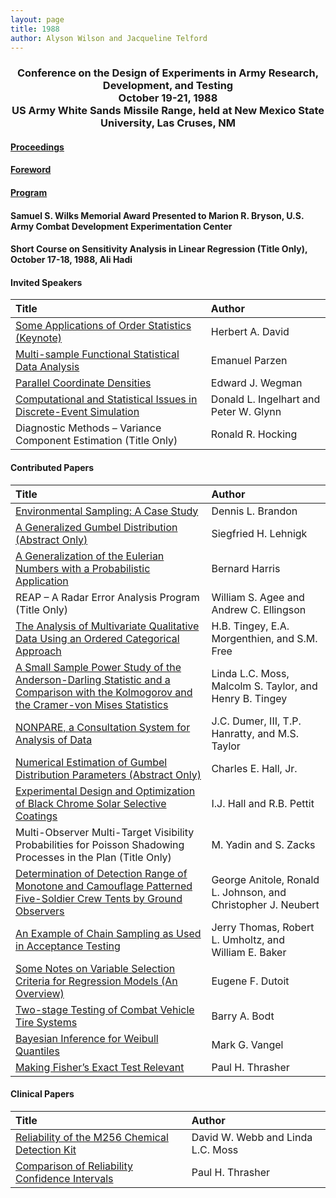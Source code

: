```yaml
---
layout: page
title: 1988
author: Alyson Wilson and Jacqueline Telford
---
```

<div align="center"><h3>Conference on the Design of Experiments in Army Research, Development, and Testing<br>
October 19-21, 1988<br>
US Army White Sands Missile Range, held at New Mexico State University, Las Cruses, NM</h3></div>


#### [Proceedings](https://alysongwilson.github.io/ACAS/DOE4/DOE34.pdf#page=8)

#### [Foreword](https://alysongwilson.github.io/ACAS/DOE4/DOE34.pdf#page=12)

#### [Program](https://alysongwilson.github.io/ACAS/DOE4/DOE34.pdf#page=16)

#### Samuel S. Wilks Memorial Award Presented to Marion R. Bryson, U.S. Army Combat Development Experimentation Center

#### Short Course on Sensitivity Analysis in Linear Regression (Title Only), October 17-18, 1988, Ali Hadi

#### Invited Speakers

| Title | Author |
| :--- | :--- |
| [Some Applications of Order Statistics (Keynote)](https://alysongwilson.github.io/ACAS/DOE4/DOE34.pdf#page=22) | Herbert A. David |
| [Multi-sample Functional Statistical Data Analysis](https://alysongwilson.github.io/ACAS/DOE4/DOE34.pdf#page=36) | Emanuel Parzen |
| [Parallel Coordinate Densities](https://alysongwilson.github.io/ACAS/DOE4/DOE34.pdf#page=270) | Edward J. Wegman |
| [Computational and Statistical Issues in Discrete-Event Simulation](https://alysongwilson.github.io/ACAS/DOE4/DOE34.pdf#page=288) | Donald L. Ingelhart and Peter W. Glynn |
| Diagnostic Methods – Variance Component Estimation (Title Only) | Ronald R. Hocking |


#### Contributed Papers

| Title | Author |
| :--- | :--- |
| [Environmental Sampling: A Case Study](https://alysongwilson.github.io/ACAS/DOE4/DOE34.pdf#page=96) | Dennis L. Brandon |
| [A Generalized Gumbel Distribution (Abstract Only)](https://alysongwilson.github.io/ACAS/DOE4/DOE34.pdf#page=100) | Siegfried H. Lehnigk |
| [A Generalization of the Eulerian Numbers with a Probabilistic Application](https://alysongwilson.github.io/ACAS/DOE4/DOE34.pdf#page=102) | Bernard Harris |
| REAP – A Radar Error Analysis Program (Title Only) | William S. Agee and Andrew C. Ellingson |
| [The Analysis of Multivariate Qualitative Data Using an Ordered Categorical Approach](https://alysongwilson.github.io/ACAS/DOE4/DOE34.pdf#page=122) | H.B. Tingey, E.A. Morgenthien, and S.M. Free |
| [A Small Sample Power Study of the Anderson-Darling Statistic and a Comparison with the Kolmogorov and the Cramer-von Mises Statistics](https://alysongwilson.github.io/ACAS/DOE4/DOE34.pdf#page=140) | Linda L.C. Moss, Malcolm S. Taylor, and Henry B. Tingey |
| [NONPARE, a Consultation System for Analysis of Data](https://alysongwilson.github.io/ACAS/DOE4/DOE34.pdf#page=196) | J.C. Dumer, III, T.P. Hanratty, and M.S. Taylor |
| [Numerical Estimation of Gumbel Distribution Parameters (Abstract Only)](https://alysongwilson.github.io/ACAS/DOE4/DOE34.pdf#page=208) | Charles E. Hall, Jr. |
| [Experimental Design and Optimization of Black Chrome Solar Selective Coatings](https://alysongwilson.github.io/ACAS/DOE4/DOE34.pdf#page=210) | I.J. Hall and R.B. Pettit |
| Multi-Observer Multi-Target Visibility Probabilities for Poisson Shadowing Processes in the Plan (Title Only) | M. Yadin and S. Zacks |
| [Determination of Detection Range of Monotone and Camouflage Patterned Five-Soldier Crew Tents by Ground Observers](https://alysongwilson.github.io/ACAS/DOE4/DOE34.pdf#page=212) | George Anitole, Ronald L. Johnson, and Christopher J. Neubert |
| [An Example of Chain Sampling as Used in Acceptance Testing](https://alysongwilson.github.io/ACAS/DOE4/DOE34.pdf#page=224) | Jerry Thomas, Robert L. Umholtz, and William E. Baker |
| [Some Notes on Variable Selection Criteria for Regression Models (An Overview)](https://alysongwilson.github.io/ACAS/DOE4/DOE34.pdf#page=242) | Eugene F. Dutoit |
| [Two-stage Testing of Combat Vehicle Tire Systems](https://alysongwilson.github.io/ACAS/DOE4/DOE34.pdf#page=250) | Barry A. Bodt |
| [Bayesian Inference for Weibull Quantiles](https://alysongwilson.github.io/ACAS/DOE4/DOE34.pdf#page=304) | Mark G. Vangel |
| [Making Fisher’s Exact Test Relevant](https://alysongwilson.github.io/ACAS/DOE4/DOE34.pdf#page=354) | Paul H. Thrasher |


#### Clinical Papers

| Title | Author |
| :--- | :--- |
| [Reliability of the M256 Chemical Detection Kit](https://alysongwilson.github.io/ACAS/DOE4/DOE34.pdf#page=48) | David W. Webb and Linda L.C. Moss |
| [Comparison of Reliability Confidence Intervals](https://alysongwilson.github.io/ACAS/DOE4/DOE34.pdf#page=54) | Paul H. Thrasher |
